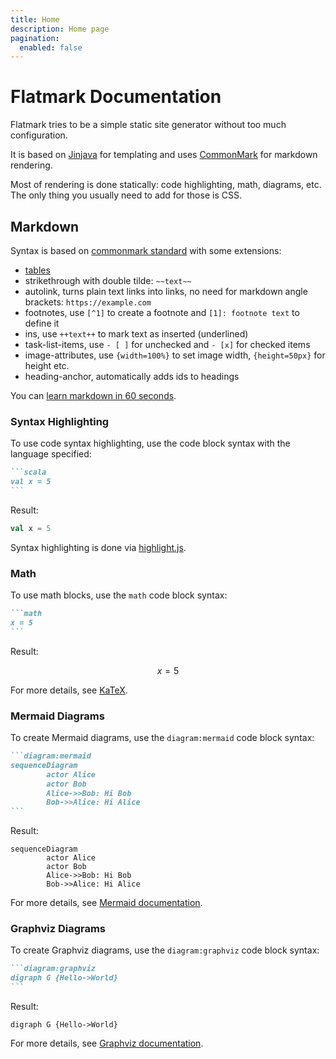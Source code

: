 ```yaml
---
title: Home
description: Home page
pagination:
  enabled: false
---
```


# Flatmark Documentation

Flatmark tries to be a simple static site generator without too much configuration.  

It is based on [Jinjava](https://github.com/HubSpot/jinjava/) for templating and uses [CommonMark](https://commonmark.org/) for markdown rendering.

Most of rendering is done statically: code highlighting, math, diagrams, etc.  
The only thing you usually need to add for those is CSS.

## Markdown
Syntax is based on [commonmark standard](https://commonmark.org/help/) with some extensions:
- [tables](https://docs.github.com/en/get-started/writing-on-github/working-with-advanced-formatting/organizing-information-with-tables#creating-a-table)
- strikethrough with double tilde: `~~text~~`
- autolink, turns plain text links into links, no need for markdown angle brackets: `https://example.com`
- footnotes, use `[^1]` to create a footnote and `[1]: footnote text` to define it
- ins, use `++text++` to mark text as inserted (underlined)
- task-list-items, use `- [ ]` for unchecked and `- [x]` for checked items
- image-attributes, use `{width=100%}` to set image width, `{height=50px}` for height etc.
- heading-anchor, automatically adds ids to headings

You can [learn markdown in 60 seconds](https://commonmark.org/help//).

### Syntax Highlighting

To use code syntax highlighting, use the code block syntax with the language specified:

````markdown
```scala
val x = 5
```
````

Result:
```scala
val x = 5
```

Syntax highlighting is done via [highlight.js](https://highlightjs.org/).

### Math

To use math blocks, use the `math` code block syntax:
````markdown
```math
x = 5
```
````

Result:
```math
x = 5
```

For more details, see [KaTeX](https://katex.org/).

### Mermaid Diagrams

To create Mermaid diagrams, use the `diagram:mermaid` code block syntax:

````markdown
```diagram:mermaid
sequenceDiagram
        actor Alice
        actor Bob
        Alice->>Bob: Hi Bob
        Bob->>Alice: Hi Alice
```
````

Result:
```diagram:mermaid
sequenceDiagram
        actor Alice
        actor Bob
        Alice->>Bob: Hi Bob
        Bob->>Alice: Hi Alice
```

For more details, see [Mermaid documentation](https://mermaid-js.github.io/mermaid/#/).

### Graphviz Diagrams

To create Graphviz diagrams, use the `diagram:graphviz` code block syntax:

````markdown
```diagram:graphviz
digraph G {Hello->World}
```
````


Result:
```diagram:graphviz
digraph G {Hello->World}
```

For more details, see [Graphviz documentation](https://graphviz.org/documentation/).





